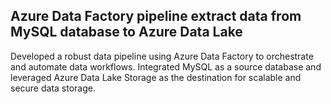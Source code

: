 ## Azure Data Factory pipeline extract data from MySQL database to Azure Data Lake
Developed a robust data pipeline using Azure Data Factory to orchestrate and automate data workflows. Integrated MySQL as a source database and leveraged Azure Data Lake Storage as the destination for scalable and secure data storage.
